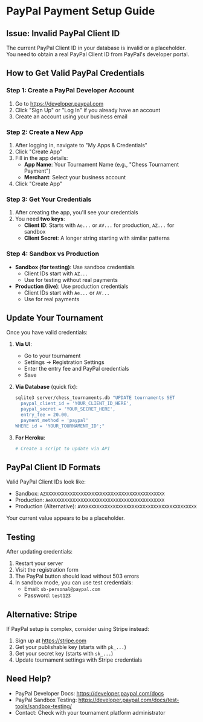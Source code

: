 # PayPal Payment Setup Guide

## Issue: Invalid PayPal Client ID

The current PayPal Client ID in your database is invalid or a placeholder. You need to obtain a real PayPal Client ID from PayPal's developer portal.

## How to Get Valid PayPal Credentials

### Step 1: Create a PayPal Developer Account
1. Go to https://developer.paypal.com
2. Click "Sign Up" or "Log In" if you already have an account
3. Create an account using your business email

### Step 2: Create a New App
1. After logging in, navigate to "My Apps & Credentials"
2. Click "Create App"
3. Fill in the app details:
   - **App Name**: Your Tournament Name (e.g., "Chess Tournament Payment")
   - **Merchant**: Select your business account
4. Click "Create App"

### Step 3: Get Your Credentials
1. After creating the app, you'll see your credentials
2. You need **two keys**:
   - **Client ID**: Starts with `Ae...` or `AV...` for production, `AZ...` for sandbox
   - **Client Secret**: A longer string starting with similar patterns

### Step 4: Sandbox vs Production
- **Sandbox (for testing)**: Use sandbox credentials
  - Client IDs start with `AZ...`
  - Use for testing without real payments
- **Production (live)**: Use production credentials  
  - Client IDs start with `Ae...` or `AV...`
  - Use for real payments

## Update Your Tournament

Once you have valid credentials:

1. **Via UI**:
   - Go to your tournament
   - Settings → Registration Settings
   - Enter the entry fee and PayPal credentials
   - Save

2. **Via Database** (quick fix):
   ```bash
   sqlite3 server/chess_tournaments.db "UPDATE tournaments SET 
     paypal_client_id = 'YOUR_CLIENT_ID_HERE',
     paypal_secret = 'YOUR_SECRET_HERE',
     entry_fee = 20.00,
     payment_method = 'paypal'
   WHERE id = 'YOUR_TOURNAMENT_ID';"
   ```

3. **For Heroku**:
   ```bash
   # Create a script to update via API
   ```

## PayPal Client ID Formats

Valid PayPal Client IDs look like:
- Sandbox: `AZXXXXXXXXXXXXXXXXXXXXXXXXXXXXXXXXXXXXXXXXXXXX`
- Production: `AeXXXXXXXXXXXXXXXXXXXXXXXXXXXXXXXXXXXXXXXXXX`
- Production (Alternative): `AVXXXXXXXXXXXXXXXXXXXXXXXXXXXXXXXXXXXXXXXXXX`

Your current value appears to be a placeholder.

## Testing

After updating credentials:

1. Restart your server
2. Visit the registration form
3. The PayPal button should load without 503 errors
4. In sandbox mode, you can use test credentials:
   - Email: `sb-personal@paypal.com`
   - Password: `test123`

## Alternative: Stripe

If PayPal setup is complex, consider using Stripe instead:

1. Sign up at https://stripe.com
2. Get your publishable key (starts with `pk_...`)
3. Get your secret key (starts with `sk_...`)
4. Update tournament settings with Stripe credentials

## Need Help?

- PayPal Developer Docs: https://developer.paypal.com/docs
- PayPal Sandbox Testing: https://developer.paypal.com/docs/test-tools/sandbox-testing/
- Contact: Check with your tournament platform administrator
